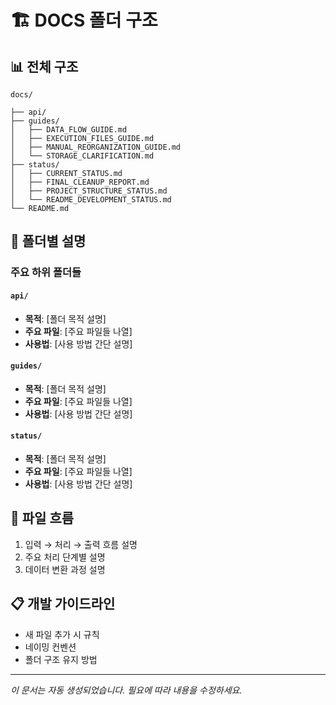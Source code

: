 # 🏗️ DOCS 폴더 구조

## 📊 **전체 구조**
```
docs/

├── api/
├── guides/
│   ├── DATA_FLOW_GUIDE.md
│   ├── EXECUTION_FILES_GUIDE.md
│   ├── MANUAL_REORGANIZATION_GUIDE.md
│   └── STORAGE_CLARIFICATION.md
├── status/
│   ├── CURRENT_STATUS.md
│   ├── FINAL_CLEANUP_REPORT.md
│   ├── PROJECT_STRUCTURE_STATUS.md
│   └── README_DEVELOPMENT_STATUS.md
└── README.md
```

## 📝 **폴더별 설명**

### 주요 하위 폴더들

#### `api/`
- **목적**: [폴더 목적 설명]
- **주요 파일**: [주요 파일들 나열]
- **사용법**: [사용 방법 간단 설명]

#### `guides/`
- **목적**: [폴더 목적 설명]
- **주요 파일**: [주요 파일들 나열]
- **사용법**: [사용 방법 간단 설명]

#### `status/`
- **목적**: [폴더 목적 설명]
- **주요 파일**: [주요 파일들 나열]
- **사용법**: [사용 방법 간단 설명]

## 🔄 **파일 흐름**
1. 입력 → 처리 → 출력 흐름 설명
2. 주요 처리 단계별 설명
3. 데이터 변환 과정 설명

## 📋 **개발 가이드라인**
- 새 파일 추가 시 규칙
- 네이밍 컨벤션
- 폴더 구조 유지 방법

---
*이 문서는 자동 생성되었습니다. 필요에 따라 내용을 수정하세요.*
